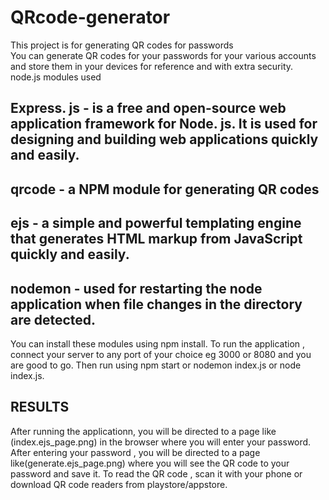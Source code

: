 # QRcode-generator
This project is for generating QR codes for passwords  
You can generate QR codes for your passwords for  your various accounts and store them in your devices for reference and with extra security.
node.js modules used
## Express. js - is a free and open-source web application framework for Node. js. It is used for designing and building web applications quickly and easily.
## qrcode - a NPM module for generating QR codes
## ejs -  a simple and powerful templating engine that generates HTML markup from JavaScript quickly and easily.
## nodemon - used for restarting the node application when file changes in the directory are detected.
You can install these modules using npm install.
To run the application , connect your server to any port of your choice eg 3000 or 8080 and you are good  to go.
Then run using npm start or nodemon index.js or node index.js.
## RESULTS
After running the applicationn, you will be directed to a page like (index.ejs_page.png) in the browser where you will enter your password.
After entering your password , you will be directed to  a page like(generate.ejs_page.png) where you will see the QR code to your password and save it.
To read the QR code , scan it with your phone or download QR code readers from playstore/appstore.
